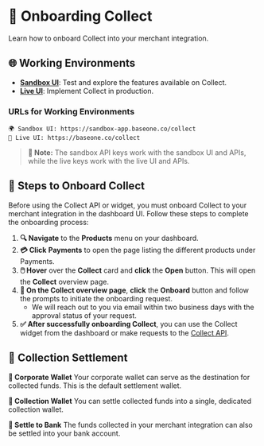 # 🎉 Onboarding Collect

Learn how to onboard Collect into your merchant integration.

## 🌐 Working Environments

- **[Sandbox UI](https://sandbox-app.baseone.co/collect)**: Test and explore the features available on Collect.
- **[Live UI](https://baseone.co/collect)**: Implement Collect in production.

### URLs for Working Environments

```text
🌍 Sandbox UI: https://sandbox-app.baseone.co/collect
🏢 Live UI: https://baseone.co/collect
```

> **🔑 Note:** The sandbox API keys work with the sandbox UI and APIs, while the live keys work with the live UI and APIs.

## 🚀 Steps to Onboard Collect

Before using the Collect API or widget, you must onboard Collect to your merchant integration in the dashboard UI. Follow these steps to complete the onboarding process:

1. **🔍 Navigate** to the **Products** menu on your dashboard.
2. **💳 Click** **Payments** to open the page listing the different products under Payments.
3. **🖱️ Hover** over the **Collect** card and **click** the **Open** button. This will open the **Collect** overview page.
4. **📄 On the Collect overview page**, **click** the **Onboard** button and follow the prompts to initiate the onboarding request.
   - We will reach out to you via email within two business days with the approval status of your request.
5. **✅ After successfully onboarding Collect**, you can use the Collect widget from the dashboard or make requests to the [Collect API](/api/api-collect).

## 💼 Collection Settlement

**💼 Corporate Wallet**
Your corporate wallet can serve as the destination for collected funds. This is the default settlement wallet.

**🏦 Collection Wallet**
You can settle collected funds into a single, dedicated collection wallet.

**🏧 Settle to Bank**
The funds collected in your merchant integration can also be settled into your bank account.
